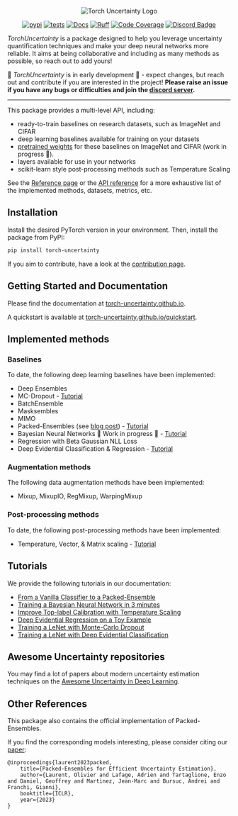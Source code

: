 <div align="center">

![Torch Uncertainty Logo](https://github.com/ENSTA-U2IS/torch-uncertainty/blob/main/docs/source/_static/images/torch_uncertainty.png)

[![pypi](https://img.shields.io/pypi/v/torch_uncertainty.svg)](https://pypi.python.org/pypi/torch_uncertainty)
[![tests](https://github.com/ENSTA-U2IS/torch-uncertainty/actions/workflows/run-tests.yml/badge.svg?branch=main&event=push)](https://github.com/ENSTA-U2IS/torch-uncertainty/actions/workflows/run-tests.yml)
[![Docs](https://github.com/ENSTA-U2IS/torch-uncertainty/actions/workflows/build-docs.yml/badge.svg)](https://torch-uncertainty.github.io/)
[![Ruff](https://img.shields.io/endpoint?url=https://raw.githubusercontent.com/astral-sh/ruff/main/assets/badge/v2.json)](https://github.com/astral-sh/ruff)
[![Code Coverage](https://codecov.io/github/ENSTA-U2IS/torch-uncertainty/coverage.svg?branch=master)](https://codecov.io/gh/ENSTA-U2IS/torch-uncertainty)
[![Discord Badge](https://dcbadge.vercel.app/api/server/HMCawt5MJu?compact=true&style=flat)](https://discord.gg/HMCawt5MJu)
</div>

_TorchUncertainty_ is a package designed to help you leverage uncertainty quantification techniques and make your deep neural networks more reliable. It aims at being collaborative and including as many methods as possible, so reach out to add yours!

:construction: _TorchUncertainty_ is in early development :construction: - expect changes, but reach out and contribute if you are interested in the project! **Please raise an issue if you have any bugs or difficulties and join the [discord server](https://discord.gg/HMCawt5MJu).**

---

This package provides a multi-level API, including:

- ready-to-train baselines on research datasets, such as ImageNet and CIFAR
- deep learning baselines available for training on your datasets
- [pretrained weights](https://huggingface.co/torch-uncertainty) for these baselines on ImageNet and CIFAR (work in progress 🚧).
- layers available for use in your networks
- scikit-learn style post-processing methods such as Temperature Scaling

See the [Reference page](https://torch-uncertainty.github.io/references.html) or the [API reference](https://torch-uncertainty.github.io/api.html) for a more exhaustive list of the implemented methods, datasets, metrics, etc.

## Installation

Install the desired PyTorch version in your environment.
Then, install the package from PyPI:

```sh
pip install torch-uncertainty
```

If you aim to contribute, have a look at the [contribution page](https://torch-uncertainty.github.io/contributing.html).

## Getting Started and Documentation

Please find the documentation at [torch-uncertainty.github.io](https://torch-uncertainty.github.io).

A quickstart is available at [torch-uncertainty.github.io/quickstart](https://torch-uncertainty.github.io/quickstart.html).

## Implemented methods

### Baselines

To date, the following deep learning baselines have been implemented:

- Deep Ensembles
- MC-Dropout - [Tutorial](https://torch-uncertainty.github.io/auto_tutorials/tutorial_mc_dropout.html)
- BatchEnsemble
- Masksembles
- MIMO
- Packed-Ensembles (see [blog post](https://medium.com/@adrien.lafage/make-your-neural-networks-more-reliable-with-packed-ensembles-7ad0b737a873)) - [Tutorial](https://torch-uncertainty.github.io/auto_tutorials/tutorial_pe_cifar10.html)
- Bayesian Neural Networks :construction: Work in progress :construction: - [Tutorial](https://torch-uncertainty.github.io/auto_tutorials/tutorial_bayesian.html)
- Regression with Beta Gaussian NLL Loss
- Deep Evidential Classification & Regression - [Tutorial](https://torch-uncertainty.github.io/auto_tutorials/tutorial_evidential_classification.html)

### Augmentation methods

The following data augmentation methods have been implemented:

- Mixup, MixupIO, RegMixup, WarpingMixup

### Post-processing methods

To date, the following post-processing methods have been implemented:

- Temperature, Vector, & Matrix scaling - [Tutorial](https://torch-uncertainty.github.io/auto_tutorials/tutorial_scaler.html)

## Tutorials

We provide the following tutorials in our documentation:

- [From a Vanilla Classifier to a Packed-Ensemble](https://torch-uncertainty.github.io/auto_tutorials/tutorial_pe_cifar10.html)
- [Training a Bayesian Neural Network in 3 minutes](https://torch-uncertainty.github.io/auto_tutorials/tutorial_bayesian.html)
- [Improve Top-label Calibration with Temperature Scaling](https://torch-uncertainty.github.io/auto_tutorials/tutorial_scaler.html)
- [Deep Evidential Regression on a Toy Example](https://torch-uncertainty.github.io/auto_tutorials/tutorial_der_cubic.html)
- [Training a LeNet with Monte-Carlo Dropout](https://torch-uncertainty.github.io/auto_tutorials/tutorial_mc_dropout.html)
- [Training a LeNet with Deep Evidential Classification](https://torch-uncertainty.github.io/auto_tutorials/tutorial_evidential_classification.html)
  
## Awesome Uncertainty repositories

You may find a lot of papers about modern uncertainty estimation techniques on the [Awesome Uncertainty in Deep Learning](https://github.com/ENSTA-U2IS/awesome-uncertainty-deeplearning).

## Other References

This package also contains the official implementation of Packed-Ensembles.

If you find the corresponding models interesting, please consider citing our [paper](https://arxiv.org/abs/2210.09184):

```text
@inproceedings{laurent2023packed,
    title={Packed-Ensembles for Efficient Uncertainty Estimation},
    author={Laurent, Olivier and Lafage, Adrien and Tartaglione, Enzo and Daniel, Geoffrey and Martinez, Jean-Marc and Bursuc, Andrei and Franchi, Gianni},
    booktitle={ICLR},
    year={2023}
}
```
